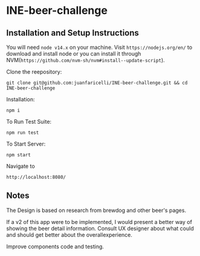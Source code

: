# INE-beer-challenge

## Installation and Setup Instructions

You will need `node v14.x` on your machine. Visit `https://nodejs.org/en/` to download and install node or you can install it through NVM(`https://github.com/nvm-sh/nvm#install--update-script`).

Clone the reepository:

`git clone git@github.com:juanfaricelli/INE-beer-challenge.git && cd INE-beer-challenge`

Installation:

`npm i`

To Run Test Suite:  

`npm run test`

To Start Server:

`npm start`

Navigate to

`http://localhost:8080/`

## Notes

The Design is based on research from brewdog and other beer's pages.

If a v2 of this app were to be implemented, I would present a better way of showing the beer detail information. Consult UX designer about what could and should get better about the overallexperience.

Improve components code and testing.